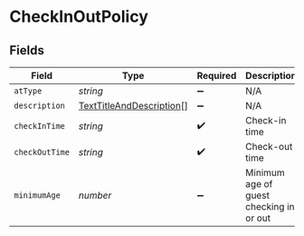 # CheckInOutPolicy


## Fields

| Field                                                                       | Type                                                                        | Required                                                                    | Description                                                                 | Example                                                                     |
| --------------------------------------------------------------------------- | --------------------------------------------------------------------------- | --------------------------------------------------------------------------- | --------------------------------------------------------------------------- | --------------------------------------------------------------------------- |
| `atType`                                                                    | *string*                                                                    | :heavy_minus_sign:                                                          | N/A                                                                         | CheckInOutPolicy                                                            |
| `description`                                                               | [TextTitleAndDescription](../../models/shared/texttitleanddescription.md)[] | :heavy_minus_sign:                                                          | N/A                                                                         |                                                                             |
| `checkInTime`                                                               | *string*                                                                    | :heavy_check_mark:                                                          | Check-in time                                                               |                                                                             |
| `checkOutTime`                                                              | *string*                                                                    | :heavy_check_mark:                                                          | Check-out time                                                              |                                                                             |
| `minimumAge`                                                                | *number*                                                                    | :heavy_minus_sign:                                                          | Minimum age of guest checking in or out                                     |                                                                             |